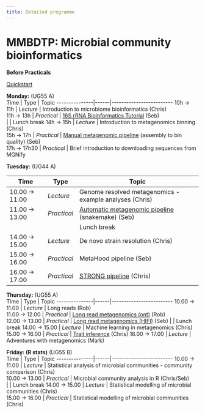 ```yaml
---
title: Detailed programme
---
```


# MMBDTP: Microbial community bioinformatics  

**Before Practicals**

   [Quickstart](https://github.com/Sebastien-Raguideau/MMB_DTP/blob/main/Quickstart.md)

**Monday:**  (UG55 A)  
Time           | Type |  Topic
---------------|------|-------------------------
10h → 11h      | *Lecture*      | Introduction to microbiome bioinformatics (Chris)  
11h → 13h      | *Practical*      | [16S rRNA Bioinformatics Tutorial](https://github.com/Sebastien-Raguideau/MMB_DTP/blob/main/DADA2.md) (Seb)  
                |        | Lunch break
14h → 15h      | *Lecture*      | Introduction to metagenomics binning (Chris)  
15h → 17h      | *Practical*      | [Manual metagenomic pipeline](https://github.com/Sebastien-Raguideau/MMB_DTP/blob/main/Binning.md) (assembly to bin quality) (Seb)  
17h → 17h30      | *Practical*      | Brief introduction to downloading sequences from MGNify  

**Tuesday:**  (UG44 A)  

Time           | Type |  Topic
---------------|------|-------------------------
10.00 → 11.00     |  *Lecture*      | Genome resolved metagenomics - example analyses  (Chris)  
11.00 → 13.00     |  *Practical*      | [Automatic metagenomic pipeline](https://github.com/Sebastien-Raguideau/MMB_DTP/blob/main/Binning.md) (snakemake) (Seb)  
                |        | Lunch break
14.00 → 15.00     |  *Lecture*      | De novo strain resolution (Chris)  
15.00 → 16.00     |  *Practical*      | MetaHood pipeline (Seb)  
16.00 → 17.00     |  *Practical*      | [STRONG pipeline](https://github.com/Sebastien-Raguideau/MMB_DTP/blob/main/StrainResolution.md) (Chris)  

**Thursday:**  (UG55 A)  
Time           | Type |  Topic
---------------|------|-------------------------
10.00 → 11.00     |  *Lecture*      | Long reads (Rob)  
11.00 → 12.00     |  *Practical*      | [Long read metagenomics (ont)](https://github.com/Sebastien-Raguideau/MMB_DTP/blob/main/Long%20read%20metagenomics%20sequencing%20tutorial.md) (Rob)  
12.00 → 13.00     | *Practical*      |  [Long read metagenomics (HIFI)](https://github.com/Sebastien-Raguideau/MMB_DTP/blob/main/HiFi.md) (Seb)
                |        | Lunch break
14.00 → 15.00     |  *Lecture*      | Machine learning in metagenomics (Chris)  
15.00 → 16.00     |  *Practical*      | [Trait inference](https://github.com/Sebastien-Raguideau/MMB_DTP/blob/main/TraitInference.md) (Chris)
16.00 → 17.00     | *Lecture*      | Adventures with metagenomics (Mark)  

**Friday: (R stats)**  (UG55 B)  
Time           | Type |  Topic
---------------|------|-------------------------
10.00 → 11.00     |  *Lecture*      | Statistical analysis of microbial communities - community comparison (Chris)  
10.00 → 13.00     | *Practical*      | Microbial community analysis in R (Chris/Seb)  
                |        | Lunch break 
14.00 → 15.00     | *Lecture*      | Statistical modelling of microbial communities (Chris)  
15.00 → 16.00     | *Practical*      | Statistical modelling of microbial communities (Chris)
